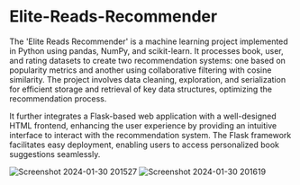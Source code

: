 # Elite-Reads-Recommender
The 'Elite Reads Recommender' is a machine learning project implemented in Python using pandas, NumPy, and scikit-learn. It processes book, user, and rating datasets to create two recommendation systems: one based on popularity metrics and another using collaborative filtering with cosine similarity. The project involves data cleaning, exploration, and serialization for efficient storage and retrieval of key data structures, optimizing the recommendation process.

It further integrates a Flask-based web application with a well-designed HTML frontend, enhancing the user experience by providing an intuitive interface to interact with the recommendation system. The Flask framework facilitates easy deployment, enabling users to access personalized book suggestions seamlessly.

![Screenshot 2024-01-30 201527](https://github.com/PragathyVijay/Elite-Reads-Recommender/assets/117339294/4d10f5e0-17ef-448b-baef-34e07048c145)
![Screenshot 2024-01-30 201619](https://github.com/PragathyVijay/Elite-Reads-Recommender/assets/117339294/fdb3e6b7-85f2-4403-a650-7f501c0e651a)

